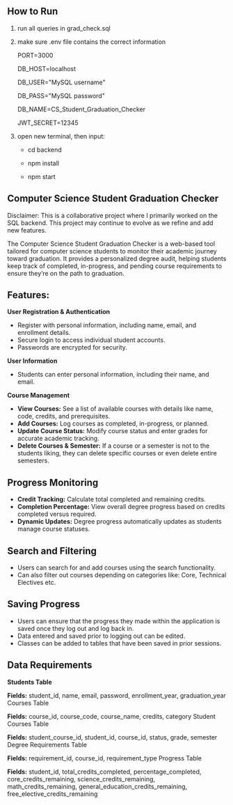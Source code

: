 ## How to Run ##
1. run all queries in grad_check.sql
   
2. make sure .env file contains the correct information

   PORT=3000
   
   DB_HOST=localhost
   
   DB_USER="MySQL username"
   
   DB_PASS="MySQL password"
   
   DB_NAME=CS_Student_Graduation_Checker
   
   JWT_SECRET=12345
   
4. open new terminal, then input:
   
   - cd backend
   
   - npm install
   
   - npm start



## Computer Science Student Graduation Checker

Disclaimer: This is a collaborative project where I primarily worked on the SQL backend. This project may continue to evolve as we refine and add new features.

The Computer Science Student Graduation Checker is a web-based tool tailored for computer science students to monitor their academic journey toward graduation. It provides a personalized degree audit, helping students keep track of completed, in-progress, and pending course requirements to ensure they’re on the path to graduation.

## Features:

**User Registration & Authentication**
- Register with personal information, including name, email, and enrollment details.
- Secure login to access individual student accounts.
- Passwords are encrypted for security.

**User Information**
- Students can enter personal information, including their name, and email.
  
**Course Management**
- **View Courses:** See a list of available courses with details like name, code, credits, and prerequisites.
- **Add Courses:** Log courses as completed, in-progress, or planned.
- **Update Course Status:** Modify course status and enter grades for accurate academic tracking.
- **Delete Courses & Semester:** If a course or a semester is not to the students liking, they can delete specific courses or even delete entire semesters.

## Progress Monitoring
- **Credit Tracking:** Calculate total completed and remaining credits.
- **Completion Percentage:** View overall degree progress based on credits completed versus required.
- **Dynamic Updates:** Degree progress automatically updates as students manage course statuses.

## Search and Filtering
- Users can search for and add courses using the search functionality.
- Can also filter out courses depending on categories like: Core, Technical Electives etc.

## Saving Progress
- Users can ensure that the progress they made within the application is saved once they log out and log back in.
- Data entered and saved prior to logging out can be edited.
- Classes can be added to tables that have been saved in prior sessions.

## Data Requirements

**Students Table**

**Fields:** student_id, name, email, password, enrollment_year, graduation_year
Courses Table

**Fields:** course_id, course_code, course_name, credits, category
Student Courses Table

**Fields:** student_course_id, student_id, course_id, status, grade, semester
Degree Requirements Table

**Fields:** requirement_id, course_id, requirement_type
Progress Table

**Fields:** student_id, total_credits_completed, percentage_completed, core_credits_remaining, science_credits_remaining, math_credits_remaining, general_education_credits_remaining, free_elective_credits_remaining
